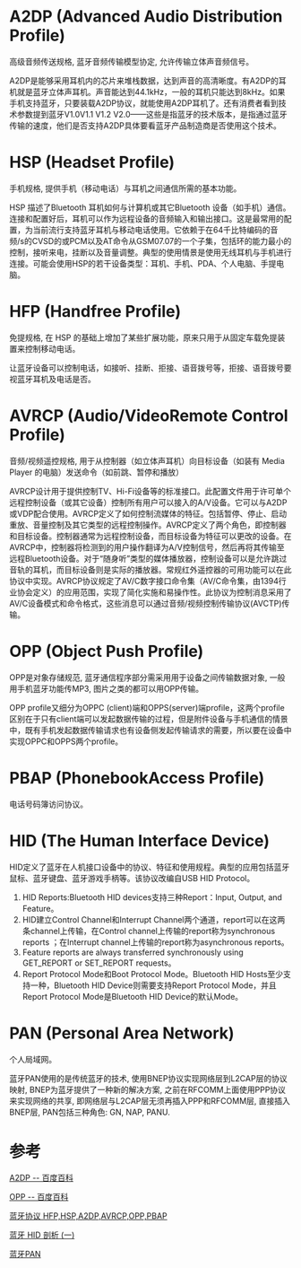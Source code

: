 
# A2DP (Advanced Audio Distribution Profile)

高级音频传送规格, 蓝牙音频传输模型协定, 允许传输立体声音频信号。

A2DP是能够采用耳机内的芯片来堆栈数据，达到声音的高清晰度。有A2DP的耳机就是蓝牙立体声耳机。声音能达到44.1kHz，一般的耳机只能达到8kHz。如果手机支持蓝牙，只要装载A2DP协议，就能使用A2DP耳机了。还有消费者看到技术参数提到蓝牙V1.0V1.1 V1.2 V2.0——这些是指蓝牙的技术版本，是指通过蓝牙传输的速度，他们是否支持A2DP具体要看蓝牙产品制造商是否使用这个技术。

# HSP (Headset Profile)

手机规格, 提供手机（移动电话）与耳机之间通信所需的基本功能。

HSP 描述了Bluetooth 耳机如何与计算机或其它Bluetooth 设备（如手机）通信。连接和配置好后，耳机可以作为远程设备的音频输入和输出接口。这是最常用的配置，为当前流行支持蓝牙耳机与移动电话使用。它依赖于在64千比特编码的音频/s的CVSD的或PCM以及AT命令从GSM07.07的一个子集，包括环的能力最小的控制，接听来电，挂断以及音量调整。典型的使用情景是使用无线耳机与手机进行连接。可能会使用HSP的若干设备类型：耳机、手机、PDA、个人电脑、手提电脑。

# HFP (Handfree Profile)

免提规格, 在 HSP 的基础上增加了某些扩展功能，原来只用于从固定车载免提装置来控制移动电话。

让蓝牙设备可以控制电话，如接听、挂断、拒接、语音拨号等，拒接、语音拨号要视蓝牙耳机及电话是否。

# AVRCP (Audio/VideoRemote Control Profile)

音频/视频遥控规格, 用于从控制器（如立体声耳机）向目标设备（如装有 Media Player 的电脑）发送命令（如前跳、暂停和播放）

AVRCP设计用于提供控制TV、Hi-Fi设备等的标准接口。此配置文件用于许可单个远程控制设备（或其它设备）控制所有用户可以接入的A/V设备。它可以与A2DP或VDP配合使用。AVRCP定义了如何控制流媒体的特征。包括暂停、停止、启动重放、音量控制及其它类型的远程控制操作。AVRCP定义了两个角色，即控制器和目标设备。控制器通常为远程控制设备，而目标设备为特征可以更改的设备。在AVRCP中，控制器将检测到的用户操作翻译为A/V控制信号，然后再将其传输至远程Bluetooth设备。对于“随身听”类型的媒体播放器，控制设备可以是允许跳过音轨的耳机，而目标设备则是实际的播放器。常规红外遥控器的可用功能可以在此协议中实现。AVRCP协议规定了AV/C数字接口命令集（AV/C命令集，由1394行业协会定义）的应用范围，实现了简化实施和易操作性。此协议为控制消息采用了AV/C设备模式和命令格式，这些消息可以通过音频/视频控制传输协议(AVCTP)传输。

# OPP (Object Push Profile)

OPP是对象存储规范, 蓝牙通信程序部分需采用用于设备之间传输数据对象, 一般用手机蓝牙功能传MP3, 图片之类的都可以用OPP传输。

OPP profile又细分为OPPC (client)端和OPPS(server)端profile，这两个profile区别在于只有client端可以发起数据传输的过程，但是附件设备与手机通信的情景中，既有手机发起数据传输请求也有设备侧发起传输请求的需要，所以要在设备中实现OPPC和OPPS两个profile。

# PBAP (PhonebookAccess Profile)

电话号码簿访问协议。

# HID (The Human Interface Device)

HID定义了蓝牙在人机接口设备中的协议、特征和使用规程。典型的应用包括蓝牙鼠标、蓝牙键盘、蓝牙游戏手柄等。该协议改编自USB HID Protocol。

1. HID Reports:Bluetooth HID devices支持三种Report：Input, Output, and Feature。
1. HID建立Control Channel和Interrupt Channel两个通道，report可以在这两条channel上传输，在Control channel上传输的report称为synchronous reports ；在Interrupt channel上传输的report称为asynchronous reports。
1. Feature reports are always transferred synchronously using GET_REPORT or SET_REPORT requests。
1. Report Protocol Mode和Boot Protocol Mode。Bluetooth HID Hosts至少支持一种，Bluetooth HID Device则需要支持Report Protocol Mode，并且Report Protocol Mode是Bluetooth HID Device的默认Mode。

# PAN (Personal Area Network)

个人局域网。

蓝牙PAN使用的是传统蓝牙的技术, 使用BNEP协议实现网络层到L2CAP层的协议映射, BNEP为蓝牙提供了一种新的解决方案, 之前在RFCOMM上面使用PPP协议来实现网络的共享, 即网络层与L2CAP层无须再插入PPP和RFCOMM层, 直接插入BNEP层, PAN包括三种角色: GN, NAP, PANU.



# 参考

[A2DP -- 百度百科](https://baike.baidu.com/item/A2DP/9819331?fr=aladdin)

[OPP -- 百度百科](https://baike.baidu.com/item/OPP/13977547?fr=aladdin)

[蓝牙协议 HFP,HSP,A2DP,AVRCP,OPP,PBAP](https://blog.csdn.net/peng825223208/article/details/52072680/)

[蓝牙 HID 剖析 (一) ](https://blog.csdn.net/xiaoxiaopengbo/article/details/51658396)

[蓝牙PAN](https://blog.csdn.net/hh20161314/article/details/104531424)